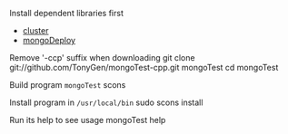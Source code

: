 Install dependent libraries first
- [cluster](https://github.com/TonyGen/cluster-cpp)
- [mongoDeploy](https://github.com/TonyGen/mongoDeploy-cpp)

Remove '-ccp' suffix when downloading
	git clone git://github.com/TonyGen/mongoTest-cpp.git mongoTest
	cd mongoTest

Build program `mongoTest`
	scons

Install program in `/usr/local/bin`
	sudo scons install

Run its help to see usage
	mongoTest help
